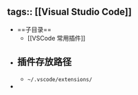 tags:: [[Visual Studio Code]]
---

- ==子目录==
	- [[VSCode 常用插件]]
- ## 插件存放路径
	- `~/.vscode/extensions/`
-